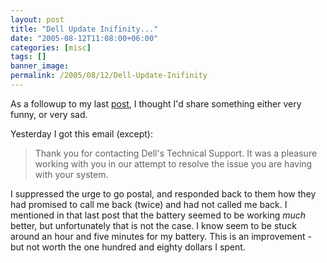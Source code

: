 ```yaml
---
layout: post
title: "Dell Update Inifinity..."
date: "2005-08-12T11:08:00+06:00"
categories: [misc]
tags: []
banner_image: 
permalink: /2005/08/12/Dell-Update-Inifinity
---
```


As a followup to my last <a href="http://ray.camdenfamily.com/index.cfm/2005/8/6/Dell-Update-Number-2432940">post</a>, I thought I'd share something either very funny, or very sad.

Yesterday I got this email (except):
<blockquote>
Thank you for contacting Dell's Technical Support. It was a pleasure working with you in our attempt to resolve the issue you are having with your system. 
</blockquote>

I suppressed the urge to go postal, and responded back to them how they had promised to call me back (twice) and had not called me back. I mentioned in that last post that the battery seemed to be working <i>much</i> better, but unfortunately that is not the case. I know seem to be stuck around an hour and five minutes for my battery. This is an improvement - but not worth the one hundred and eighty dollars I spent.